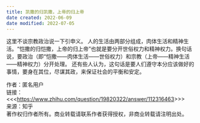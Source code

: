 ```yaml
---
title: 凯撒的归凯撒，上帝的归上帝
date created: 2022-06-09
date modified: 2022-07-05
---
```

这里不谈宗教政治说一下引申义。
人的生活由两部分组成，肉体生活和精神生活。“恺撒的归恺撒，上帝的归上帝”也就是要分开世俗权力和精神权力。换句话说，要政治（即“恺撒——肉体生活——世俗权力）和宗教（上帝——精神生活——精神权力）分开处理。
还有些人认为，这句话是要人们遵守本分应该做好的事情，要身在其位，尽谋其政，来保证社会的平衡和安定。

作者：匿名用户  
链接：<<<<https://www.zhihu.com/question/19820322/answer/112316463>>>>  
来源：知乎  
著作权归作者所有。商业转载请联系作者获得授权，非商业转载请注明出处。
